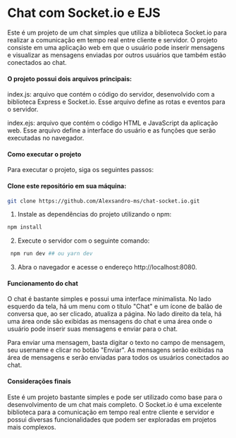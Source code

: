 # Chat com Socket.io e EJS

Este é um projeto de um chat simples que utiliza a biblioteca Socket.io para realizar a comunicação em tempo real entre cliente e servidor. O projeto consiste em uma aplicação web em que o usuário pode inserir mensagens e visualizar as mensagens enviadas por outros usuários que também estão conectados ao chat.

#### O projeto possui dois arquivos principais:

index.js: arquivo que contém o código do servidor, desenvolvido com a biblioteca Express e Socket.io. Esse arquivo define as rotas e eventos para o servidor.

index.ejs: arquivo que contém o código HTML e JavaScript da aplicação web. Esse arquivo define a interface do usuário e as funções que serão executadas no navegador.

#### Como executar o projeto
Para executar o projeto, siga os seguintes passos:

#### Clone este repositório em sua máquina:

```bash
git clone https://github.com/Alexsandro-ms/chat-socket.io.git
```
1. Instale as dependências do projeto utilizando o npm:

```bash
npm install
```

2. Execute o servidor com o seguinte comando:

```bash
 npm run dev ## ou yarn dev
```

3. Abra o navegador e acesse o endereço http://localhost:8080.

#### Funcionamento do chat

O chat é bastante simples e possui uma interface minimalista. No lado esquerdo da tela, há um menu com o título "Chat" e um ícone de balão de conversa que, ao ser clicado, atualiza a página. No lado direito da tela, há uma área onde são exibidas as mensagens do chat e uma área onde o usuário pode inserir suas mensagens e enviar para o chat.

Para enviar uma mensagem, basta digitar o texto no campo de mensagem, seu username e clicar no botão "Enviar". As mensagens serão exibidas na área de mensagens e serão enviadas para todos os usuários conectados ao chat.

#### Considerações finais

Este é um projeto bastante simples e pode ser utilizado como base para o desenvolvimento de um chat mais completo. O Socket.io é uma excelente biblioteca para a comunicação em tempo real entre cliente e servidor e possui diversas funcionalidades que podem ser exploradas em projetos mais complexos.
